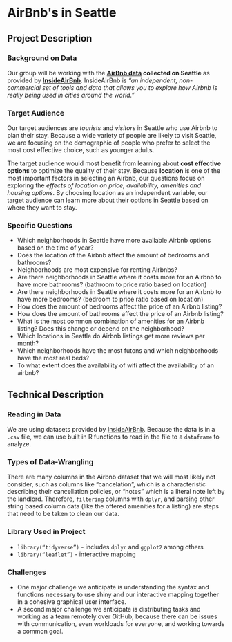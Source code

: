 #  AirBnb's in Seattle

## Project Description

### Background on Data

Our group will be working with the **[AirBnb data](http://insideairbnb.com/get-the-data.html) collected on Seattle** as provided by **[InsideAirBnb](http://insideairbnb.com/about.html)**. InsideAirBnb is *“an independent, non-commercial set of tools and data that allows you to explore how Airbnb is really being used in cities around the world.”*

### Target Audience

Our target audiences are *tourists* and *visitors* in Seattle who use Airbnb to plan their stay. Because a wide variety of people are likely to visit Seattle, we are focusing on the demographic of people who prefer to select the most cost effective choice, such as younger adults.

The target audience would most benefit from learning about **cost effective options** to optimize the quality of their stay. Because **location** is one of the most important factors in selecting an Airbnb, our questions focus on exploring the *effects of location on price, availability, amenities and housing options*. By choosing location as an independent variable, our target audience can learn more about their options in Seattle based on where they want to stay.

### Specific Questions
* Which neighborhoods in Seattle have more available Airbnb options based on the time of year?
* Does the location of the Airbnb affect the amount of bedrooms and bathrooms?
* Neighborhoods are most expensive for renting Airbnbs?
* Are there neighborhoods in Seattle where it costs more for an Airbnb to have more bathrooms? (bathroom to price ratio based on location)
* Are there neighborhoods in Seattle where it costs more for an Airbnb to have more bedrooms? (bedroom to price ratio based on location)
* How does the amount of bedrooms affect the price of an Airbnb listing?
* How does the amount of bathrooms affect the price of an Airbnb listing?
* What is the most common combination of amenities for an Airbnb listing? Does this change or depend on the neighborhood?
* Which locations in Seattle do Airbnb listings get more reviews per month?
* Which neighborhoods have the most futons and which neighborhoods have the most real beds?
* To what extent does the availability of wifi affect the availability of an airbnb?

## Technical Description

### Reading in Data

We are using datasets provided by [InsideAirBnb](http://insideairbnb.com/get-the-data.html). Because the data is in a `.csv` file, we can use built in R functions to read in the file to a `dataframe` to analyze.

### Types of Data-Wrangling

There are many columns in the Airbnb dataset that we will most likely not consider, such as columns like “cancelation”, which is a characteristic describing their cancellation policies, or “notes” which is a literal note left by the landlord. Therefore, `filtering` columns with `dplyr`, and parsing other string based column data (like the offered amenities for a listing) are steps that need to be taken to clean our data.

### Library Used in Project

* `library(“tidyverse”)` - includes `dplyr` and `ggplot2` among others
* `library(“leaflet”)` - interactive mapping

### Challenges

- One major challenge we anticipate is understanding the syntax and functions necessary to use shiny and our interactive mapping together in a cohesive graphical user interface.
- A second major challenge we anticipate is distributing tasks and working as a team remotely over GitHub, because there can be issues with communication, even workloads for everyone, and working towards a common goal.
